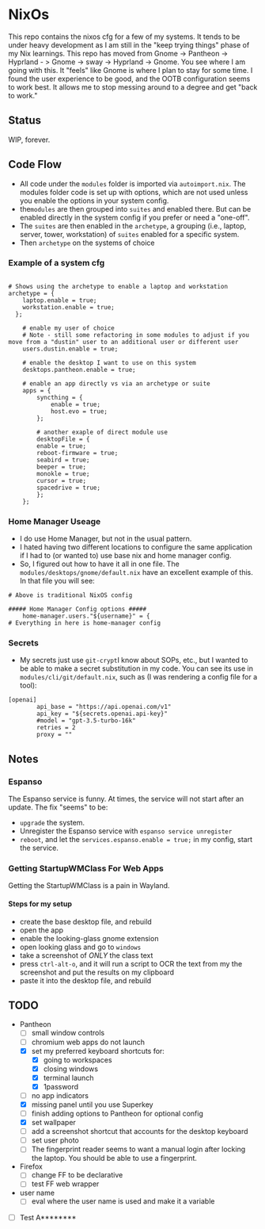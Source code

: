 # NixOs

This repo contains the nixos cfg for a few of my systems. It tends to be under heavy development as I am still in the "keep trying things" phase of my Nix learnings. This repo has moved from Gnome -> Pantheon -> Hyprland - > Gnome -> sway -> Hyprland -> Gnome. You see where I am going with this. It "feels" like Gnome is where I plan to stay for some time. I found the user experience to be good, and the OOTB configuration seems to work best. It allows me to stop messing around to a degree and get "back to work."

## Status

WIP, forever.

## Code Flow

- All code under the `modules` folder is imported via `autoimport.nix`. The modules folder code is set up with options, which are not used unless you enable the options in your system config.
- the`modules` are then grouped into `suites` and enabled there. But can be enabled directly in the system config if you prefer or need a "one-off".
- The `suites` are then enabled in the `archetype`, a grouping (i.e., laptop, server, tower, workstation) of `suites` enabled for a specific system.
- Then `archetype` on the systems of choice

### Example of a system cfg

```

# Shows using the archetype to enable a laptop and workstation
archetype = {
    laptop.enable = true;
    workstation.enable = true;
  };

    # enable my user of choice
    # Note - still some refactoring in some modules to adjust if you move from a "dustin" user to an additional user or different user
    users.dustin.enable = true;

    # enable the desktop I want to use on this system
    desktops.pantheon.enable = true;

    # enable an app directly vs via an archetype or suite
    apps = {
        syncthing = {
            enable = true;
            host.evo = true;
        };

        # another exaple of direct module use
        desktopFile = {
        enable = true;
        reboot-firmware = true;
        seabird = true;
        beeper = true;
        monokle = true;
        cursor = true;
        spacedrive = true;
        };
    };
```

### Home Manager Useage

- I do use Home Manager, but not in the usual pattern.
- I hated having two different locations to configure the same application if I had to (or wanted to) use base nix and home manager config.
- So, I figured out how to have it all in one file.
The `modules/desktops/gnome/default.nix` have an excellent example of this. In that file you will see:

```
# Above is traditional NixOS config

##### Home Manager Config options #####
    home-manager.users."${username}" = {
# Everything in here is home-manager config
```

### Secrets

- My secrets just use `git-crypt`I know about SOPs, etc., but I wanted to be able to make a secret substitution in my code.
You can see its use in `modules/cli/git/default.nix`, such as (I was rendering a config file for a tool):

```
[openai]
        api_base = "https://api.openai.com/v1"
        api_key = "${secrets.openai.api-key}"
        #model = "gpt-3.5-turbo-16k"
        retries = 2
        proxy = ""
```

## Notes

### Espanso

The Espanso service is funny. At times, the service will not start after an update. The fix "seems" to be:

- `upgrade` the system.
- Unregister the Espanso service with `espanso service unregister`
- `reboot`, and let the `services.espanso.enable = true;` in my config, start the service.

### Getting StartupWMClass For Web Apps

Getting the StartupWMClass is a pain in Wayland.

#### Steps for my setup

- create the base desktop file, and rebuild
- open the app
- enable the looking-glass gnome extension
- open looking glass and go to `windows`
- take a screenshot of *ONLY* the class text
- press `ctrl-alt-o`, and it will run a script to OCR the text from my the screenshot and put the results on my clipboard
- paste it into the desktop file, and rebuild

## TODO

- Pantheon
    - [ ] small window controls
    - [ ] chromium web apps do not launch
    - [x] set my preferred keyboard shortcuts for:
        - [x] going to workspaces
        - [x] closing windows
        - [x] terminal launch
        - [x] 1password
    - [ ] no app indicators
    - [x] missing panel until you use Superkey
    - [ ] finish adding options to Pantheon for optional config
    - [x] set wallpaper
    - [ ] add a screenshot shortcut that accounts for the desktop keyboard
    - [ ] set user photo
    - [ ] The fingerprint reader seems to want a manual login after locking the laptop. You should be able to use a fingerprint.
- Firefox
    - [ ] change FF to be declarative
    - [ ] test FF web wrapper
- user name
    - [ ] eval where the user name is used and make it a variable
- [ ] Test A********
